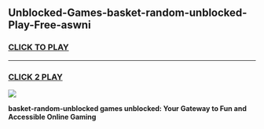 
## Unblocked-Games-basket-random-unblocked-Play-Free-aswni
<h3>
<a href="https://premium76.site?title=basket-random-unblocked&ref=19M">CLICK TO PLAY</a></h3>
<hr>

<h3>
<a href="https://premium76.site?title=basket-random-unblocked&ref=19M">CLICK 2 PLAY</a>
  
</h3>

<a href="https://premium76.site?title=basket-random-unblocked&ref=19M"><img src="https://clearcache.store/games.png"></a>


**basket-random-unblocked games unblocked: Your Gateway to Fun and Accessible Online Gaming**
